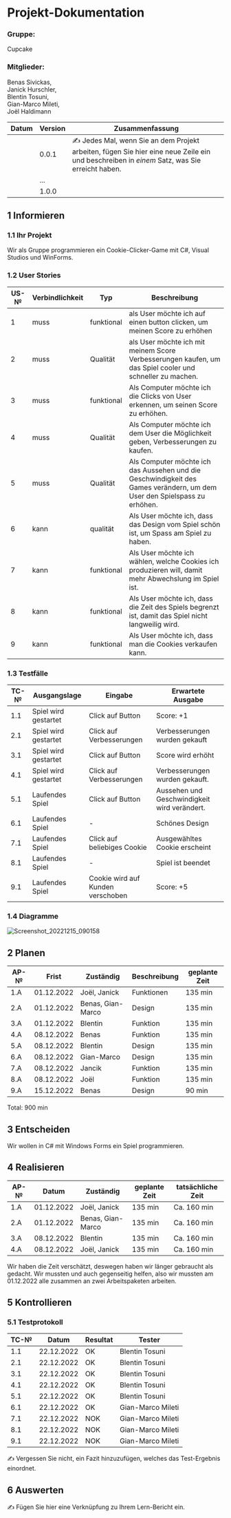# Projekt-Dokumentation


### Gruppe:
Cupcake
### Mitglieder: 
Benas Sivickas, <br>
Janick Hurschler, <br>
Blentin Tosuni, <br>
Gian-Marco Mileti, <br>
Joël Haldimann <br>

| Datum | Version | Zusammenfassung                                              |
| ----- | ------- | ------------------------------------------------------------ |
|       | 0.0.1   | ✍️ Jedes Mal, wenn Sie an dem Projekt arbeiten, fügen Sie hier eine neue Zeile ein und beschreiben in *einem* Satz, was Sie erreicht haben. |
|       | ...     |                                                              |
|       | 1.0.0   |                                                              |

## 1 Informieren

### 1.1 Ihr Projekt

Wir als Gruppe programmieren ein Cookie-Clicker-Game mit C#, Visual Studios und WinForms.

### 1.2 User Stories

| US-№ | Verbindlichkeit | Typ  | Beschreibung                       |
| ---- | --------------- | ---- | ---------------------------------- |
| 1    |    muss             |   funktional   | als User möchte ich auf einen button clicken, um meinen Score zu erhöhen|
| 2  |      muss           |   Qualität   |     als User möchte ich mit meinem Score Verbesserungen kaufen, um das Spiel cooler und schneller zu machen.                          |
| 3  |       muss          |   funktional   |     Als Computer möchte ich die Clicks von User erkennen, um seinen Score zu erhöhen.                               |
| 4  |       muss          |   Qualität   |     Als Computer möchte ich dem User die Möglichkeit geben, Verbesserungen zu kaufen.                               |
| 5  |       muss          |  Qualität    |     Als Computer möchte ich das Aussehen und die Geschwindigkeit des Games verändern, um dem User den Spielspass zu erhöhen.                               |
| 6 |    kann             |  qualität    |   Als User möchte ich, dass das Design vom Spiel schön ist, um Spass am Spiel zu haben.                                 |
| 7 |  kann          | funktional        |   Als User möchte ich wählen, welche Cookies ich produzieren will, damit mehr Abwechslung im Spiel ist.
| 8 |  kann               |  funktional   |  Als User möchte ich, dass die Zeit des Spiels begrenzt ist, damit das Spiel nicht langweilig wird.                                  |
| 9 | kann              |funktional      |  Als User möchte ich, dass man die Cookies verkaufen kann.                                  |


### 1.3 Testfälle

| TC-№ | Ausgangslage | Eingabe | Erwartete Ausgabe |
| ---- | ------------ | ------- | ----------------- |
| 1.1  |      Spiel wird gestartet       |   Click auf Button     |       Score: +1        |
| 2.1  |      Spiel wird gestartet      |   Click auf Verbesserungen      |      Verbesserungen wurden gekauft          |
| 3.1  |      Spiel wird gestartet        | Click auf Button        |       Score wird erhöht          |
| 4.1  |   Spiel wird gestartet       |  Click auf Verbesserungen      |       Verbesserungen wurden gekauft.          |
| 5.1  | Laufendes Spiel      | Click auf Button      |   Aussehen und Geschwindigkeit wird verändert.             |
| 6.1  | Laufendes Spiel      | -      |   Schönes Design            |
| 7.1  | Laufendes Spiel      | Click auf beliebiges Cookie      |   Ausgewähltes Cookie erscheint          |
| 8.1  | Laufendes Spiel      | -      |   Spiel ist beendet            |
| 9.1  | Laufendes Spiel      | Cookie wird auf Kunden verschoben     |   Score: +5           |
### 1.4 Diagramme

![Screenshot_20221215_090158](https://user-images.githubusercontent.com/111045987/207805966-7b523bda-a21b-40a2-999b-036fdcead4f8.png)

## 2 Planen

| AP-№ | Frist | Zuständig | Beschreibung | geplante Zeit |
| ---- | ----- | --------- | ------------ | ------------- |
| 1.A  |   01.12.2022    |     Joël, Janick      |      Funktionen         |      135 min         |
| 2.A  |   01.12.2022    |     Benas, Gian-Marco      |      Design        |       135 min        |
| 3.A  |   01.12.2022    |      Blentin      |      Funktion        |       135 min        |
| 4.A  |   08.12.2022    |     Benas      |      Funktion        |       135 min        |
| 5.A  |   08.12.2022    |     Blentin      |      Design        |       135 min        |
| 6.A  |   08.12.2022    |      Gian-Marco      |      Design        |       135 min        |
| 7.A  |   08.12.2022    |     Jancik    |    Funktion        |       135 min        |
| 8.A  |   08.12.2022    |     Joël      |      Funktion       |       135 min        |
| 9.A  |   15.12.2022    |     Benas     |      Design        |    90 min           |
Total: 900 min

## 3 Entscheiden

Wir wollen in C# mit Windows Forms ein Spiel programmieren.

## 4 Realisieren

| AP-№ | Datum | Zuständig | geplante Zeit | tatsächliche Zeit |
| ---- | ----- | --------- | ------------- | ----------------- |
| 1.A  | 01.12.2022      | Joël, Janick          |135 min               |Ca. 160 min                   |
| 2.A  |01.12.2022     |  Benas, Gian-Marco         |135 min               |Ca. 160  min                   |
| 3.A  |   08.12.2022    |     Blentin     |     135 min       |       Ca. 160 min        |
| 4.A  | 08.12.2022      | Joël, Janick          |135 min               |Ca. 160 min                   |


Wir haben die Zeit verschätzt, deswegen haben wir länger gebraucht als gedacht. Wir mussten und auch gegenseitig helfen, also wir mussten am 01.12.2022 alle zusammen an zwei Arbeitspaketen arbeiten.

## 5 Kontrollieren

### 5.1 Testprotokoll

| TC-№ | Datum | Resultat | Tester |
| ---- | ----- | -------- | ------ |
| 1.1 |22.12.2022|OK          |Blentin Tosuni        |
| 2.1 |22.12.2022|OK          |Blentin Tosuni        |
| 3.1 |22.12.2022|OK          |Blentin Tosuni       |
| 4.1 |22.12.2022|OK          |Blentin Tosuni        |
| 5.1 |22.12.2022|OK          |Blentin Tosuni        |
| 6.1 |22.12.2022|OK          |Gian-Marco Mileti      |
| 7.1 |22.12.2022|NOK          |Gian-Marco Mileti        |
| 8.1 |22.12.2022|NOK          |Gian-Marco Mileti        |
| 9.1 |22.12.2022|NOK          |Gian-Marco Mileti        |
✍️ Vergessen Sie nicht, ein Fazit hinzuzufügen, welches das Test-Ergebnis einordnet.


## 6 Auswerten

✍️ Fügen Sie hier eine Verknüpfung zu Ihrem Lern-Bericht ein.
